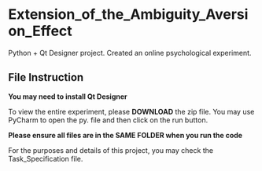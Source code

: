 # Extension_of_the_Ambiguity_Aversion_Effect
Python + Qt Designer project. Created an online psychological experiment.

## File Instruction
**You may need to install Qt Designer**

To view the entire experiment, please **DOWNLOAD** the zip file. You may use PyCharm to open the py. file and then click on the run button.

**Please ensure all files are in the SAME FOLDER when you run the code**

For the purposes and details of this project, you may check the Task_Specification file.
